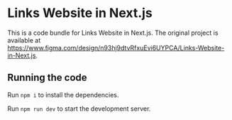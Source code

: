 
  # Links Website in Next.js

  This is a code bundle for Links Website in Next.js. The original project is available at https://www.figma.com/design/n93hj9dtvRfxuEvi6UYPCA/Links-Website-in-Next.js.

  ## Running the code

  Run `npm i` to install the dependencies.

  Run `npm run dev` to start the development server.
  